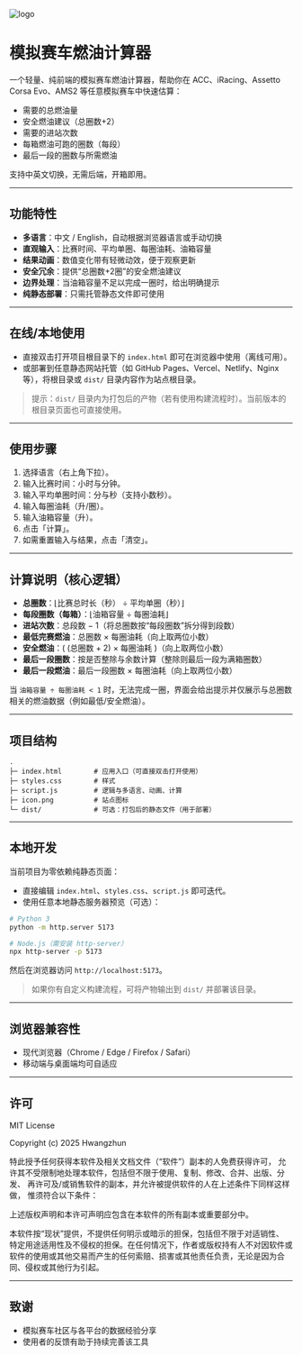 ![logo](https://cdn.jsdelivr.net/gh/hwangzhun/Sim-Racing-Fuel-Calculator@main/icon-thumbnails-2.png)

# 模拟赛车燃油计算器

一个轻量、纯前端的模拟赛车燃油计算器，帮助你在 ACC、iRacing、Assetto Corsa Evo、AMS2 等任意模拟赛车中快速估算：
- 需要的总燃油量
- 安全燃油建议（总圈数+2）
- 需要的进站次数
- 每箱燃油可跑的圈数（每段）
- 最后一段的圈数与所需燃油

支持中英文切换，无需后端，开箱即用。

---

## 功能特性
- **多语言**：中文 / English，自动根据浏览器语言或手动切换
- **直观输入**：比赛时间、平均单圈、每圈油耗、油箱容量
- **结果动画**：数值变化带有轻微动效，便于观察更新
- **安全冗余**：提供“总圈数+2圈”的安全燃油建议
- **边界处理**：当油箱容量不足以完成一圈时，给出明确提示
- **纯静态部署**：只需托管静态文件即可使用

---

## 在线/本地使用
- 直接双击打开项目根目录下的 `index.html` 即可在浏览器中使用（离线可用）。
- 或部署到任意静态网站托管（如 GitHub Pages、Vercel、Netlify、Nginx 等），将根目录或 `dist/` 目录内容作为站点根目录。

> 提示：`dist/` 目录内为打包后的产物（若有使用构建流程时）。当前版本的根目录页面也可直接使用。

---

## 使用步骤
1. 选择语言（右上角下拉）。
2. 输入比赛时间：小时与分钟。
3. 输入平均单圈时间：分与秒（支持小数秒）。
4. 输入每圈油耗（升/圈）。
5. 输入油箱容量（升）。
6. 点击「计算」。
7. 如需重置输入与结果，点击「清空」。

---

## 计算说明（核心逻辑）
- **总圈数**：⌊比赛总时长（秒） ÷ 平均单圈（秒）⌋
- **每段圈数（每箱）**：⌊油箱容量 ÷ 每圈油耗⌋
- **进站次数**：总段数 − 1（将总圈数按“每段圈数”拆分得到段数）
- **最低完赛燃油**：总圈数 × 每圈油耗（向上取两位小数）
- **安全燃油**：\( (总圈数 + 2) × 每圈油耗 \)（向上取两位小数）
- **最后一段圈数**：按是否整除与余数计算（整除则最后一段为满箱圈数）
- **最后一段燃油**：最后一段圈数 × 每圈油耗（向上取两位小数）

当 `油箱容量 ÷ 每圈油耗 < 1` 时，无法完成一圈，界面会给出提示并仅展示与总圈数相关的燃油数据（例如最低/安全燃油）。

---

## 项目结构
```
.
├─ index.html        # 应用入口（可直接双击打开使用）
├─ styles.css        # 样式
├─ script.js         # 逻辑与多语言、动画、计算
├─ icon.png          # 站点图标
└─ dist/             # 可选：打包后的静态文件（用于部署）
```

---

## 本地开发
当前项目为零依赖纯静态页面：
- 直接编辑 `index.html`、`styles.css`、`script.js` 即可迭代。
- 使用任意本地静态服务器预览（可选）：
```bash
# Python 3
python -m http.server 5173

# Node.js（需安装 http-server）
npx http-server -p 5173
```
然后在浏览器访问 `http://localhost:5173`。

> 如果你有自定义构建流程，可将产物输出到 `dist/` 并部署该目录。

---

## 浏览器兼容性
- 现代浏览器（Chrome / Edge / Firefox / Safari）
- 移动端与桌面端均可自适应

---

## 许可
MIT License

Copyright (c) 2025 Hwangzhun

特此授予任何获得本软件及相关文档文件（“软件”）副本的人免费获得许可，
允许其不受限制地处理本软件，包括但不限于使用、复制、修改、合并、出版、分发、
再许可及/或销售软件的副本，并允许被提供软件的人在上述条件下同样这样做，
惟须符合以下条件：

上述版权声明和本许可声明应包含在本软件的所有副本或重要部分中。

本软件按“现状”提供，不提供任何明示或暗示的担保，包括但不限于对适销性、
特定用途适用性及不侵权的担保。在任何情况下，作者或版权持有人不对因软件或软件的使用或其他交易而产生的任何索赔、损害或其他责任负责，无论是因为合同、侵权或其他行为引起。

---

## 致谢
- 模拟赛车社区与各平台的数据经验分享
- 使用者的反馈有助于持续完善该工具
